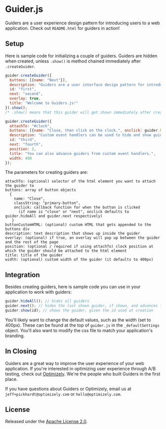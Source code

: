 Guider.js
=========

Guiders are a user experience design pattern for introducing users to a web application.  Check out `README.html` for guiders in action!


Setup
-----

Here is sample code for initializing a couple of guiders.  Guiders are hidden when created, unless `.show()` is method chained immediately after `.createGuider`.

~~~ javascript
guider.createGuider({
  buttons: [{name: "Next"}],
  description: "Guiders are a user interface design pattern for introducing features of software. This dialog box, for example, is the first in a series of guiders that together make up a guide.",
  id: "first",
  next: "second",
  overlay: true,
  title: "Welcome to Guiders.js!"
}).show();
/* .show() means that this guider will get shown immediately after creation. */

guider.createGuider({
  attachTo: "#clock",
  buttons: [{name: "Close, then click on the clock.", onclick: guider.hideAll}],
  description: "Custom event handlers can be used to hide and show guiders. This allows you to interactively show the user how to use your software by having them complete steps. To try it, click on the clock.",
  id: "third",
  next: "fourth",
  position: 2,
  title: "You can also advance guiders from custom event handlers.",
  width: 450
});
~~~~

The parameters for creating guiders are:

~~~
attachTo: (optional) selector of the html element you want to attach the guider to
buttons: array of button objects
  {
    name: "Close",
    classString: "primary-button",
    onclick: callback function for when the button is clicked
      (if name is "close" or "next", onclick defaults to guider.hideAll and guider.next respectively)
   }
buttonCustomHTML: (optional) custom HTML that gets appended to the buttons div
description: text description that shows up inside the guider
overlay: (optional) if true, an overlay will pop up between the guider and the rest of the page
position: (optional / required if using attachTo) clock position at which the guider should be attached to the html element
title: title of the guider
width: (optional) custom width of the guider (it defaults to 400px)
~~~


Integration
-----------

Besides creating guiders, here is sample code you can use in your application to work with guiders:

~~~ javascript
guider.hideAll(); // hides all guiders
guider.next(); // hides the last shown guider, if shown, and advances to the next guider
guider.show(id); // shows the guider, given the id used at creation
~~~

You'll likely want to change the default values, such as the width (set to 400px).  These can be found at the top of `guider.js` in the `_defaultSettings` object.  You'll also want to modify the css file to match your application's branding.


In Closing
----------

Guiders are a great way to improve the user experience of your web application.  If you're interested in optimizing user experience through A/B testing, check out [Optimizely](http://www.optimizely.com).  We're the people who built Guiders in the first place.

If you have questions about Guiders or Optimizely, email us at `jeff+pickhardt@optimizely.com` or `hello@optimizely.com`.


License
-------

Released under the [Apache License 2.0](http://www.apache.org/licenses/LICENSE-2.0.html).